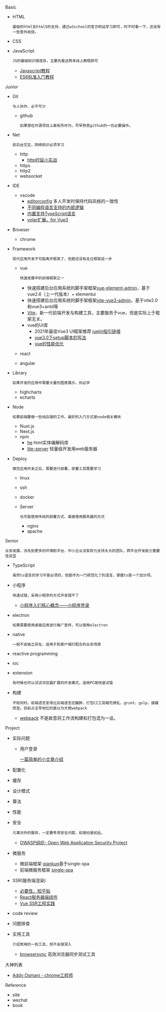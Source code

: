 Basic
- HTML

    ```基础的html及html5的支持，通过w3school的官方网站学习即可，时不时看一下，还会有一些意外收获。```
- CSS
- JavaScript

    ```JS的基础知识很庞杂，主要先看这两本线上教程即可```
    * [Javascript教程](https://wangdoc.com/javascript/)
    * [ES6标准入门教程](https://wangdoc.com/es6/)

Junior
- Git

    ```与人协作，必不可少```
    - github

        ```如果想在开源项目上面有所作为，尽早熟悉github的一切必要操作。```
- Net

    ```前后台交互，网络知识必须学习```
    - http
        - [http时延小实战](http://www.disheng.tech/blog/%E7%AE%80%E5%8D%95%E7%9A%84-http-%E8%B0%83%E7%94%A8%E4%B8%BA%E4%BB%80%E4%B9%88%E6%97%B6%E5%BB%B6%E8%BF%99%E4%B9%88%E5%A4%A7/)
    - https
    - http2
    - websocket
- IDE
    - vscode
        - [editorconfig](https://editorconfig.org/) 多人开发时保持代码风格的一致性
        - [不同编程语言支持的内部逻辑](https://code.visualstudio.com/api/language-extensions/overview)
        - [内置支持TypeScript语言](https://code.visualstudio.com/docs/languages/typescript#_formatting)
        - [volar扩展，for Vue3](https://marketplace.visualstudio.com/items?itemName=johnsoncodehk.volar)
- Browser
    - chrome

- Framework

    ```现代应用开发不可能离开框架了，但是还没有走过框架这一步```
    - vue

        ```快速发展中的前端框架之一```
        - 快速搭建后台应用系统的脚手架框架[vue-element-admin](https://github.com/PanJiaChen/vue-element-admin/blob/master/README.zh-CN.md)，基于vue2.6（上一代版本）+ elementui
        - 快速搭建后台应用系统的脚手架框架[vite-vue3-admin](https://github.com/buqiyuan/vite-vue3-admin)，基于vite2.0和vue3+antd等
        - [Vite](https://cn.vitejs.dev/)，新一代前端开发与构建工具，主要服务于vue，但是实际上于框架无关。
        - vue的UI库
            - 2021年最佳Vue3 UI框架推荐 [juejin指引链接](https://juejin.cn/post/6995519561030172702#comment)
            - [vue3.0下setup脚本的写法](https://chengpeiquan.com/article/vue3-script-setup.html)
            - [vue的性能优化](https://juejin.cn/post/6940190960609394695)
    - react
    - angular
- Library

    ```如果开发的应用中需要大量的图表展示，则必学```
    - highcharts
    - echarts
- Node

    ```如果前端要做一些纯后端的工作，最好的入门方式是node相关模块```
    - Nuxt.js
    - Next.js
    - npm
        - [he](https://www.npmjs.com/package/he)  html实体编解码库
        - [lite-server](https://www.npmjs.com/package/lite-server) 轻量级开发用web服务器
- Deploy

    ```做完应用开发之后，需要进行部署，部署工具需要学习```
    - linux
    - ssh
    - docker
    - Server
    
        ```也可能使用传统的部署方式，直接使用服务器的方式```
        - nginx
        - apache

Senior

```业务发展，涉及到更多的环境和平台，中小企业没有财力支持太大的团队，跨平台开发能力重要性突显```
- TypeScript

    ```虽然ts语言的学习不是必须的，但是作为一门规范化了的语言，掌握ts是一个加分项。```
- 小程序
    
    ```快速试错，采用小程序的方式开发错不了```
    
    - [小程序入们核心概念——小程序登录](https://developers.weixin.qq.com/miniprogram/dev/framework/open-ability/login.html)
- electron
    
    ```如果需要使用桌面应用进行推广宣传，可以使用electron```
- native

    ```一般不会独立存在，适用于和客户端打配合的业务场景```
- reactive programming
- ioc
- extension

    ```有时候也可以试试浏览器扩展的开发模式，适用PC端快速试错```
- 构建

    ```不知何时，前端语言变得比后端语言还臃肿，打包CI工具眼花缭乱，grunt、gulp，接踵而至。目前占主导地位的是以为大佬webpack```
    - [webpack](https://webpack.js.org/) 不是故意将工作流构建和打包混为一谈。
        
Project
- 实际问题
    - 用户登录

        [一篇简单的小文章介绍](https://juejin.cn/post/6844904129337229325)
- 配置化
- 缓存
- 设计模式
- 算法
- 性能
- 安全

    ```凡事对外的服务，一定要考虑安全问题，前端也是如此。```
    - [OWASP组织- Open Web Application Security Project](https://owasp.org/)
- 微服务
    - 微前端框架 [qiankun](https://qiankun.umijs.org/zh/guide)基于single-spa
    - 前端微服务框架 [single-spa](https://single-spa.js.org)
- SSR(服务端渲染)
    - [必要性，知乎贴](https://www.zhihu.com/question/308792091)
    - [React服务器端组件](https://addyosmani.com/blog/react-server-components/)
    - [Vue SSR工程实践](https://zhuanlan.zhihu.com/p/60816418)
- code review
- 问题排查
- 实用工具

    ```介绍常用的一些工具，但不会很深入```
    - [browsersync](https://browsersync.io/) 高效浏览器同步测试工具
    
大神列表
  - [Addy Osmani - chrome工程师](https://addyosmani.com/)

Reference
- site
- wechat
- book